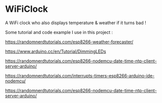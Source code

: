 # WiFiClock
A WiFi clock who also displays temperature &amp; weather if it turns bad !


Some tutorial and code example I use in this project :

https://randomnerdtutorials.com/esp8266-weather-forecaster/

https://www.arduino.cc/en/Tutorial/DimmingLEDs

https://randomnerdtutorials.com/esp8266-nodemcu-date-time-ntp-client-server-arduino/

https://randomnerdtutorials.com/interrupts-timers-esp8266-arduino-ide-nodemcu/

https://randomnerdtutorials.com/esp8266-nodemcu-date-time-ntp-client-server-arduino/


